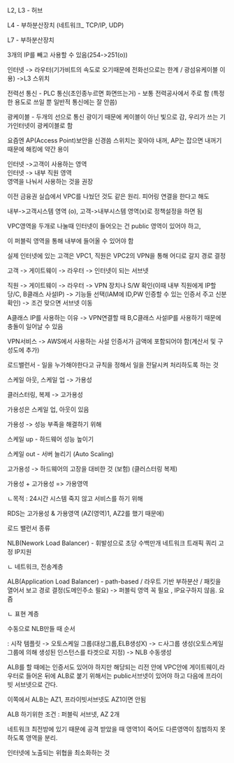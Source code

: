 L2, L3 - 허브

L4 - 부하분산장치 (네트워크_ TCP/IP, UDP)

L7 - 부하분산장치

3개의 IP를 빼고 사용할 수 있음(254->251(o))  

인터넷 -> 라우터(기가비트의 속도로 오기때문에 전화선으로는 한계 / 광섬유케이블 이용) ->L3 스위치

전력선 통신 - PLC 통신(초인종누르면 화면뜨는거) - 보통 전력공사에서 주로 함 (특정한 용도로 쓰일 뿐 일반적 통신에는 잘 안씀)

광케이블 - 두개의 선으로 통신 광이기 때문에 케이블이 아닌 빛으로 감, 우리가 쓰는 기가인터넷이 광케이블로 함


요즘엔 AP(Access Point)보안을 신경씀 스위치는 꽂아야 내꺼, AP는 잡으면 내꺼기 때문에 해킹에 약간 용이

인터넷 ->고객이 사용하는 영역  
인터넷 -> 내부 직원 영역  
영역을 나눠서 사용하는 것을 권장

이전 금융권 실습에서 VPC를 나눴던 것도 같은 원리. 피어링 연결을 한다고 해도

내부->고객시스템 영역 (o), 고객->내부시스템 영역(x)로 정책설정을 하면 됨  
  

VPC영역을 두개로 나눌때 인터넷이 들어오는 건 public 영역이 있어야 하고,

이 퍼블릭 영역을 통해 내부에 들어올 수 있어야 함

실제 인터넷에 있는 고객은 VPC1, 직원은 VPC2의 VPN을 통해 어디로 갈지 경로 결정

고객 -> 게이트웨이 -> 라우터 -> 인터넷이 되는 서브넷

직원 -> 게이트웨이 -> 라우터 -> VPN 장치나 S/W 확인(이때 내부 직원에게 IP할당/C, B클래스 사설IP) -> 기능들 선택(IAM에 ID,PW 인증할 수 있는 인증서  주고 신분확인) -> 조건 맞으면 서브넷 이동

A클래스 IP를 사용하는 이유 -> VPN연결할 때 B,C클래스 사설IP를 사용하기 때문에 충돌이 일어날 수 있음

 

VPN서비스 -> AWS에서 사용하는 사설 인증서가 금액에 포함되어야 함(계산서 및 구성도에 추가)

 

로드밸런서 - 일을 누가해야한다고 규칙을 정해서 일을 전달시켜 처리하도록 하는 것

 

스케일 아웃, 스케일 업 -> 가용성

클러스터링, 복제 -> 고가용성

가용성은 스케일 업, 아웃이 있음

가용성 -> 성능 부족을 해결하기 위해

스케일 up - 하드웨어 성능 높이기

스케일 out - 서버 늘리기 (Auto Scaling)

고가용성 -> 하드웨어의 고장을 대비한 것 (보험) (클러스터링 복제)

 

가용성 + 고가용성 => 가용영역

  ㄴ목적 : 24시간 시스템 죽지 않고 서비스를 하기 위해

RDS는 고가용성 & 가용영역 (AZ(영역)1, AZ2를 했기 때문에)

 

로드 밸런서 종류

NLB(Nework Load Balancer) - 휘발성으로 초당 수백만개 네트워크 트래픽 쿼리 고정 IP지원

  ㄴ 네트워크, 전송계층

ALB(Application Load Balancer) - path-based / 라우트 기반 부하분산 / 패킷을 열어서 보고 경로 결정(도메인주소 필요) -> 퍼블릭 영역 꼭 필요 , IP요구하지 않음. 요즘

  ㄴ 표현 계층

수동으로 NLB만들 때 순서

: 시작 템플릿 -> 오토스케일 그룹(대상그룹,ELB생성X) -> ㄷ사그룹 생성(오토스케일 그룹에 의해 생성된 인스턴스를 타겟으로 지정) -> NLB 수동생성  

ALB를 할 때에는 인증서도 있어야 하지만 해당되는 리전 안에 VPC안에 게이트웨이,라우터로 들어온 뒤에 ALB로 붙기 위해서는 public서브넷이 있어야 하고 다음에 프라이빗 서브넷으로 간다.

이쪽에서 ALB는 AZ1, 프라이빗서브넷도 AZ1이면 안됨

ALB 하기위한 조건 : 퍼블릭 서브넷, AZ 2개

네트워크 최전방에 있기 때문에 공격 받았을 때 영역1이 죽어도 다른영역이 침범하지 못하도록 영역을 분리.

인터넷에 노출되는 위협을 최소화하는 것